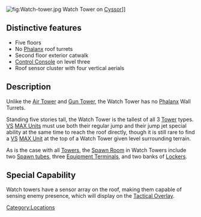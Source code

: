 ![](Watch-tower.md.jpg "fig:Watch-tower.jpg") Watch Tower on
[Cyssor](Cyssor.md "wikilink")\]\]

## Distinctive features

- Five floors
- No [Phalanx](Phalanx.md "wikilink") roof turrets
- Second floor exterior catwalk
- [Control Console](Control_Console.md "wikilink") on level three
- Roof sensor cluster with four vertical aerials

## Description

Unlike the [Air Tower](Air_tower.md "wikilink") and [Gun
Tower](Gun_tower.md "wikilink"), the Watch Tower has no
[Phalanx](Phalanx.md "wikilink") Wall Turrets.

Standing five stories tall, the Watch Tower is the tallest of all 3
[Tower](Tower.md "wikilink") types. [VS](VS.md "wikilink") [MAX
Units](MAX.md "wikilink") must use both their regular jump and their jump
jet special ability at the same time to reach the roof directly, though
it is still rare to find a [VS](VS.md "wikilink") [MAX
Unit](MAX.md "wikilink") at the top of a Watch Tower given level
surrounding terrain.

As is the case with all [Towers](Tower.md "wikilink"), the [Spawn
Room](Spawn_room.md "wikilink") in Watch Towers include two [Spawn
tubes](Spawn_tube.md "wikilink"), three [Equipment
Terminals](Equipment_Terminal.md "wikilink"), and two banks of
[Lockers](Locker.md "wikilink").

## Special Capability

Watch towers have a sensor array on the roof, making them capable of
sensing enemy presence, which will display on the [Tactical
Overlay](Tactical_Overlay.md "wikilink").

[Category:Locations](Category:Locations.md "wikilink")
